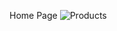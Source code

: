 Home Page
![Products](https://github.com/ebcengiz/Products/assets/99767648/32d747dc-acb0-4c84-b7cb-2215d1a9c960)
